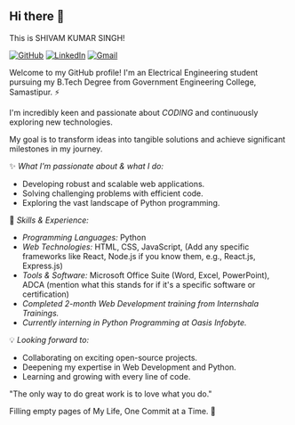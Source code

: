 ## Hi there 👋

This is SHIVAM KUMAR SINGH!

[![GitHub](https://img.shields.io/badge/GitHub-100000?style=for-the-badge&logo=github&logoColor=white)](https://github.com/Shivam3338)
[![LinkedIn](https://img.shields.io/badge/LinkedIn-0077B5?style=for-the-badge&logo=linkedin&logoColor=white)](https://www.linkedin.com/in/shivam3338/)
[![Gmail](https://img.shields.io/badge/Gmail-D14836?style=for-the-badge&logo=gmail&logoColor=white)](mailto:shivamkr3338@gmail.com)

Welcome to my GitHub profile! I'm an Electrical Engineering student pursuing my B.Tech Degree from Government Engineering College, Samastipur. ⚡

I'm incredibly keen and passionate about *CODING* and continuously exploring new technologies. 

My goal is to transform ideas into tangible solutions and achieve significant milestones in my journey.

✨ *What I'm passionate about & what I do:*
* Developing robust and scalable web applications.
* Solving challenging problems with efficient code.
* Exploring the vast landscape of Python programming.

🚀 *Skills & Experience:*
* *Programming Languages:* Python
* *Web Technologies:* HTML, CSS, JavaScript, (Add any specific frameworks like React, Node.js if you know them, e.g., React.js, Express.js)
* *Tools & Software:* Microsoft Office Suite (Word, Excel, PowerPoint), ADCA (mention what this stands for if it's a specific software or certification)
* *Completed 2-month Web Development training from Internshala Trainings.*
* *Currently interning in Python Programming at Oasis Infobyte.* 

💡 *Looking forward to:*
* Collaborating on exciting open-source projects.
* Deepening my expertise in Web Development and Python.
* Learning and growing with every line of code.

"The only way to do great work is to love what you do."

Filling empty pages of My Life, One Commit at a Time. 🚀

<!--
**Shivam3338/shivam3338** is a ✨ _special_ ✨ repository because its `README.md` (this file) appears on your GitHub profile.

Here are some ideas to get you started:

- 🔭 I’m currently working on ...
- 🌱 I’m currently learning ...
- 👯 I’m looking to collaborate on ...
- 🤔 I’m looking for help with ...
- 💬 Ask me about ...
- 📫 How to reach me: ...
- 😄 Pronouns: ...
- ⚡ Fun fact: ...
-->
